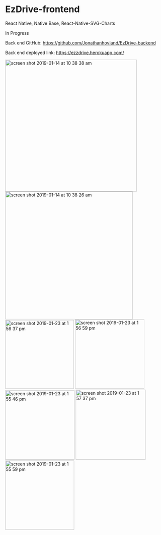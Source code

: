 # EzDrive-frontend

React Native, Native Base, React-Native-SVG-Charts

In Progress

Back end GitHub: https://github.com/Jonathanhovland/EzDrive-backend

Back end deployed link: https://ezzdrive.herokuapp.com/



<img width="418" alt="screen shot 2019-01-14 at 10 38 38 am" src="https://user-images.githubusercontent.com/40579877/51636647-00d24580-1f17-11e9-8196-602af6e65e62.png">
<img width="405" alt="screen shot 2019-01-14 at 10 38 26 am" src="https://user-images.githubusercontent.com/40579877/51636648-00d24580-1f17-11e9-86f0-5d2913211947.png">
<img width="218" alt="screen shot 2019-01-23 at 1 56 37 pm" src="https://user-images.githubusercontent.com/40579877/51636649-00d24580-1f17-11e9-9c46-e3e2148f03ed.png">
<img width="220" alt="screen shot 2019-01-23 at 1 56 59 pm" src="https://user-images.githubusercontent.com/40579877/51636651-016adc00-1f17-11e9-8046-81aaa7182d18.png">
<img width="220" alt="screen shot 2019-01-23 at 1 55 46 pm" src="https://user-images.githubusercontent.com/40579877/51636653-016adc00-1f17-11e9-91bc-5824bfc0b49a.png">
<img width="222" alt="screen shot 2019-01-23 at 1 57 37 pm" src="https://user-images.githubusercontent.com/40579877/51636656-016adc00-1f17-11e9-8762-6064845c7639.png">
<img width="219" alt="screen shot 2019-01-23 at 1 55 59 pm" src="https://user-images.githubusercontent.com/40579877/51636657-02037280-1f17-11e9-9602-3f1337451a19.png">
